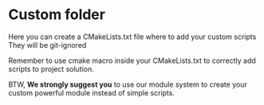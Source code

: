 # Custom folder

Here you can create a CMakeLists.txt file where to add your custom scripts
They will be git-ignored 

Remember to use cmake macro inside your CMakeLists.txt to correctly 
add scripts to project solution.

BTW, **We strongly suggest you** to use our module system to create your custom 
powerful module instead of simple scripts.
